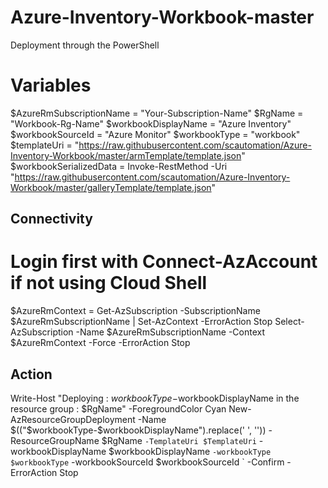 # Azure-Inventory-Workbook-master
Deployment through the PowerShell
# Variables
$AzureRmSubscriptionName = "Your-Subscription-Name"
$RgName = "Workbook-Rg-Name"
$workbookDisplayName = "Azure Inventory"
$workbookSourceId = "Azure Monitor"
$workbookType = "workbook"
$templateUri = "https://raw.githubusercontent.com/scautomation/Azure-Inventory-Workbook/master/armTemplate/template.json"
$workbookSerializedData = Invoke-RestMethod -Uri "https://raw.githubusercontent.com/scautomation/Azure-Inventory-Workbook/master/galleryTemplate/template.json"

## Connectivity
# Login first with Connect-AzAccount if not using Cloud Shell
$AzureRmContext = Get-AzSubscription -SubscriptionName $AzureRmSubscriptionName | Set-AzContext -ErrorAction Stop
Select-AzSubscription -Name $AzureRmSubscriptionName -Context $AzureRmContext -Force -ErrorAction Stop

## Action
Write-Host "Deploying : $workbookType-$workbookDisplayName in the resource group : $RgName" -ForegroundColor Cyan
New-AzResourceGroupDeployment -Name $(("$workbookType-$workbookDisplayName").replace(' ', '')) -ResourceGroupName $RgName `
  -TemplateUri $TemplateUri `
  -workbookDisplayName $workbookDisplayName `
  -workbookType $workbookType `
  -workbookSourceId $workbookSourceId `
  -Confirm -ErrorAction Stop
